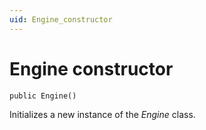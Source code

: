 ```yaml
---
uid: Engine_constructor
---
```


# Engine constructor

```txt
public Engine()
```

Initializes a new instance of the *Engine* class.

